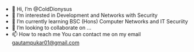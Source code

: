 - 👋 Hi, I’m @ColdDionysus
- 👀 I’m interested in Development and Networks with Security
- 🌱 I’m currently learning BSC (Hons) Computer Networks and IT Securiity
- 💞️ I’m looking to collaborate on ...
- 📫 How to reach me You can contact me on my email gautampukar01@gmail.com

<!---
ColdDionysus/ColdDionysus is a ✨ special ✨ repository because its `README.md` (this file) appears on your GitHub profile.
You can click the Preview link to take a look at your changes.
--->

